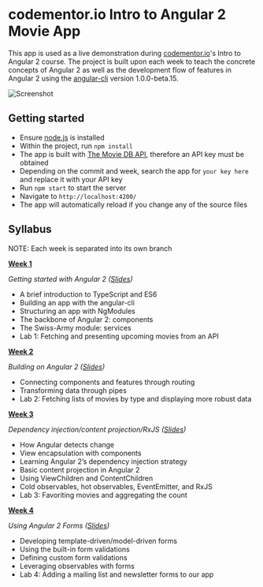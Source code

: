 # codementor.io Intro to Angular 2 Movie App

This app is used as a live demonstration during [codementor.io](https://www.codementor.io)'s Intro to Angular 2 course. The project is built upon each week to teach the concrete concepts of Angular 2 as well as the development flow of features in Angular 2 using the [angular-cli](https://github.com/angular/angular-cli) version 1.0.0-beta.15.

<img src="http://imgur.com/bkDOhxi.png" alt="Screenshot" />

## Getting started
* Ensure [node.js](https://nodejs.org) is installed
* Within the project, run `npm install`
* The app is built with [The Movie DB API](https://www.themoviedb.org/documentation/api), therefore an API key must be obtained
* Depending on the commit and week, search the app for `your key here` and replace it with your API key
* Run `npm start` to start the server
* Navigate to `http://localhost:4200/`
* The app will automatically reload if you change any of the source files

## Syllabus

NOTE: Each week is separated into its own branch

**[Week 1](https://github.com/kfarst/ng2-intro-movie-app/tree/week1)**

*Getting started with Angular 2 ([Slides](https://docs.google.com/presentation/d/1HjCMCq3aS7lay84cS3t21VBVGtK0REvtfzHmJbzoers/edit?usp=sharing))*

* A brief introduction to TypeScript and ES6
* Building an app with the angular-cli
* Structuring an app with NgModules
* The backbone of Angular 2: components
* The Swiss-Army module: services
* Lab 1: Fetching and presenting upcoming movies from an API

**[Week 2](https://github.com/kfarst/ng2-intro-movie-app/tree/week2)**

*Building on Angular 2 ([Slides](https://docs.google.com/presentation/d/1jVxXE1Lxvus3xRl958g9K_ZtlPG5FkaZEJwaKgYHMNQ/edit?usp=sharing))*

* Connecting components and features through routing
* Transforming data through pipes
* Lab 2: Fetching lists of movies by type and displaying more robust data

**[Week 3](https://github.com/kfarst/ng2-intro-movie-app/tree/week3)**

*Dependency injection/content projection/RxJS ([Slides](https://docs.google.com/presentation/d/1bFHyYH7og6HldsVYLY-y3_Jj5L4HpAfexASUJTudEaM/edit?usp=sharing))*

* How Angular detects change
* View encapsulation with components
* Learning Angular 2’s dependency injection strategy
* Basic content projection in Angular 2
* Using ViewChildren and ContentChildren
* Cold observables, hot observables, EventEmitter, and RxJS
* Lab 3: Favoriting movies and aggregating the count

**[Week 4](https://github.com/kfarst/ng2-intro-movie-app/tree/week4)**

*Using Angular 2 Forms ([Slides](https://docs.google.com/presentation/d/17rQrG9bL-lkAzIpCFZ-N62ShS0v_qebUQlTq9yItUqo/edit?usp=sharing))*

* Developing template-driven/model-driven forms
* Using the built-in form validations
* Defining custom form validations
* Leveraging observables with forms
* Lab 4: Adding a mailing list and newsletter forms to our app

